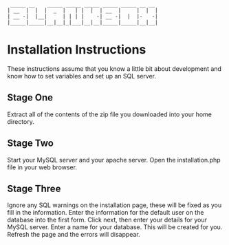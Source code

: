      _____ __    _____ _____ _____ _____ _____ __ __ 
    | __  |  |  |  _  |   | |  |  | __  |     |  |  |
    | __ -|  |__|     | | | |    -| __ -|  |  |-   -|
    |_____|_____|__|__|_|___|__|__|_____|_____|__|__|


# Installation Instructions

These instructions assume that you know a little bit about development and know how to set variables and set up an SQL server.

## Stage One 

Extract all of the contents of the zip file you downloaded into your home directory.

## Stage Two

Start your MySQL server and your apache server.
Open the installation.php file in your web browser.

## Stage Three

Ignore any SQL warnings on the installation page, these will be fixed as you fill in the information.
Enter the information for the default user on the database into the first form.
Click next, then enter your details for your MySQL server.
Enter a name for your database. This will be created for you. Refresh the page and the errors will disappear.
